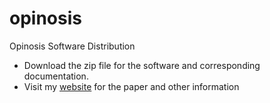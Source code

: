 # opinosis
Opinosis Software Distribution

- Download the zip file for the software and corresponding documentation. 
- Visit my [website](http://kavita-ganesan.com/opinosis) for the paper and other information 
